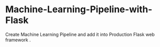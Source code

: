 # Machine-Learning-Pipeline-with-Flask
Create Machine Learning Pipeline and add it into Production Flask web framework .
